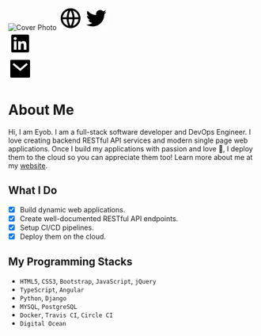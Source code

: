 ![Cover Photo](https://source.unsplash.com/collection/12174478/1200x260/)
[![Website](./assets/fonts/web.svg)](https://www.eyob.tech) 
[![Twitter](./assets/fonts/twitter.svg)](https://twitter.com/eyobofficial)  
[![LinkedIn](./assets/fonts/linkedin.svg)](https://www.linkedin.com/in/eyob-tariku/)  
[![E-mail](./assets/fonts/email.svg)](mailto:hello@eyob.tech)

# About Me

Hi, I am Eyob. I am a full-stack software developer and DevOps Engineer. I love creating backend RESTful API services and modern single page web applications. Once I build my applications with passion and love :green_heart:, I deploy them to the cloud so you can appreciate them too! Learn more about me at my [website](www.eyob.tech).

## What I Do
- [x] Build dynamic web applications.
- [x] Create well-documented RESTful API endpoints.
- [x] Setup CI/CD pipelines.
- [x] Deploy them on the cloud.

## My Programming Stacks
* `HTML5`, `CSS3`, `Bootstrap`, `JavaScript`, `jQuery`
* `TypeScript`, `Angular`
* `Python`, `Django`
* `MYSQL`, `PostgreSQL`
* `Docker`, `Travis CI`, `Circle CI`
* `Digital Ocean`
